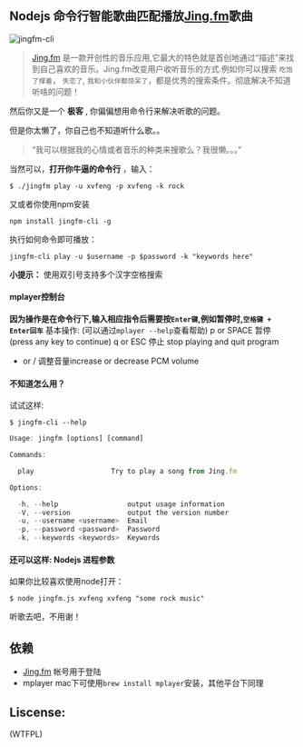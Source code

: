 ## Nodejs 命令行智能歌曲匹配播放[Jing.fm](http://jing.fm)歌曲

![jingfm-cli](https://f.cloud.github.com/assets/1183541/794455/f23b90be-ec9d-11e2-8af4-23ecd60478d6.png)


> [Jing.fm](http://jing.fm) 是一款开创性的音乐应用,它最大的特色就是首创地通过“描述”来找到自己喜欢的音乐。Jing.fm改变用户收听音乐的方式.例如你可以搜索 `吃饱了撑着`， `失恋了`, `我和小伙伴都惊呆了`，都是优秀的搜索条件。彻底解决不知道听啥的问题！

然后你又是一个 **极客** , 你偏偏想用命令行来解决听歌的问题。

但是你太懒了，你自己也不知道听什么歌。。


> “我可以根据我的心情或者音乐的种类来搜歌么？我很懒。。。”


当然可以，**打开你牛逼的命令行** ，输入：

```
$ ./jingfm play -u xvfeng -p xvfeng -k rock
```

又或者你使用npm安装

 ```
 npm install jingfm-cli -g
 ```

 执行如何命令即可播放：

 ```
 jingfm-cli play -u $username -p $password -k "keywords here"
 ```

**小提示：** 使用双引号支持多个汉字空格搜索

#### mplayer控制台

**因为操作是在命令行下,输入相应指令后需要按`Enter键`,例如暂停时,`空格键 + Enter回车`**
基本操作: (可以通过`mplayer --help`查看帮助)
p or SPACE       暂停 (press any key to continue)
q or ESC         停止 stop playing and quit program
* or /           调整音量increase or decrease PCM volume

#### 不知道怎么用？

试试这样:
 ```
 $ jingfm-cli --help
 ```

``` js
Usage: jingfm [options] [command]

Commands:

  play                   Try to play a song from Jing.fm

Options:

  -h, --help                 output usage information
  -V, --version              output the version number
  -u, --username <username>  Email
  -p, --password <password>  Password
  -k, --keywords <keywords>  Keywords
```

#### 还可以这样: Nodejs 进程参数

如果你比较喜欢使用node打开：

```
$ node jingfm.js xvfeng xvfeng "some rock music"
```

听歌去吧，不用谢！


## 依赖

* [Jing.fm](http://jing.fm) 帐号用于登陆
* mplayer mac下可使用`brew install mplayer`安装，其他平台下同理

## Liscense:

(WTFPL)

